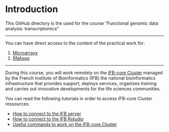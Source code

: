 # Introduction

This GitHub directory is the used for the course "Functional genomic data analysis: transcriptomics"

***

You can have direct access to the content of the practical work for:
1. [Microarrays](./Microarrays/Microarrays.md)
2. [RNAseq](./RNAseq/RNAseq.md)

***

During this course, you will work remotely on the [IFB-core Cluster](https://www.france-bioinformatique.fr/en/ifb-core-cluster/) managed by the French Institute of Bioinformatics (IFB) the national bioinformatics infrastructure that provides support, deploys services, organizes training and carries out innovative developments for the life sciences communities.

You can read the following tutorials in order to access IFB-core Cluster ressources:
- [How to connect to the IFB server](IFBserver.md)
- [How to connect to the IFB Rstudio](IFBrstudio.md)
- [Useful commands to work on the IFB-core Cluster](IFBcommands.md)

